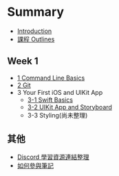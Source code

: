 # Summary

- [Introduction](README.md)
- [課程 Outlines](Outlines.md)

## Week 1

- [1 Command Line Basics](Week1/1.%20Command%20Line%20Basics.md)
- [2 Git](Week1/2.%20Git.md)
- 3 Your First iOS and UIKit App
  - [3-1 Swift Basics](Week1/3-1.%20Swift%20Basics.md)
  - [3-2 UIKit App and Storyboard](Week1/3-2.%20UIKit%20App%20and%20Storyboard.md)
  - 3-3 Styling(尚未整理)

## 其他

- [Discord 學習資源連結整理](Others/Resources.md)
- [如何參與筆記](Others/HowToContribute.md)
